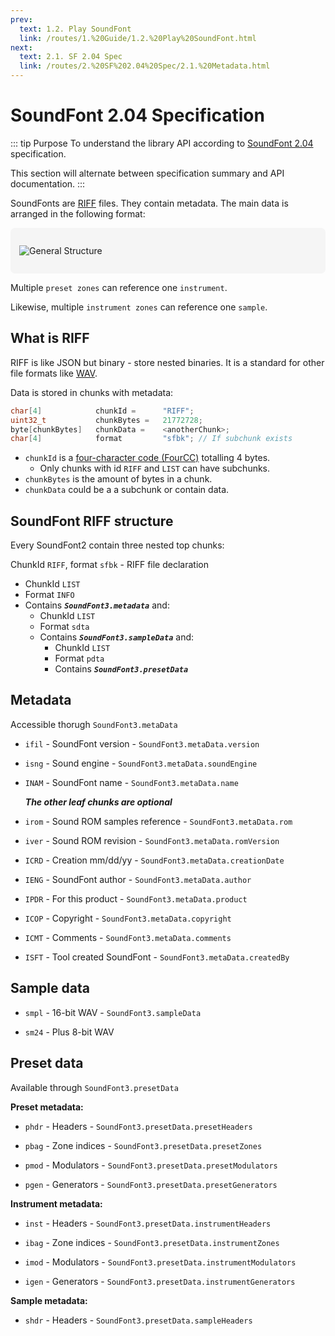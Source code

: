 ```yaml
---
prev:
  text: 1.2. Play SoundFont
  link: /routes/1.%20Guide/1.2.%20Play%20SoundFont.html
next:
  text: 2.1. SF 2.04 Spec
  link: /routes/2.%20SF%202.04%20Spec/2.1.%20Metadata.html
---
```


# SoundFont 2.04 Specification
::: tip Purpose
To understand the library API according to [SoundFont 2.04](http://www.synthfont.com/sfspec24.pdf) specification.

This section will alternate between specification summary and API documentation.
:::

SoundFonts are [RIFF](https://johnloomis.org/cpe102/asgn/asgn1/riff.html) files. They contain metadata. The main data is arranged in the following format:

<div style="background:WhiteSmoke;padding:1em;border-radius:0.5em;">

![General Structure](https://i.imgur.com/c2Gud3u.png)
</div>

 Multiple `preset zones` can reference one `instrument`.

 Likewise, multiple `instrument zones` can reference one `sample`.

## What is RIFF
RIFF is like JSON but binary - store nested binaries. It is a standard for other file formats like [WAV](https://en.wikipedia.org/wiki/WAV).

Data is stored in chunks with metadata:

```C
char[4]            chunkId =      "RIFF";
uint32_t           chunkBytes =   21772728;
byte[chunkBytes]   chunkData =    <anotherChunk>;
char[4]            format         "sfbk"; // If subchunk exists
```

* `chunkId` is a [four-character code (FourCC)](https://en.wikipedia.org/wiki/FourCC) totalling 4 bytes.
  * Only chunks with id `RIFF` and `LIST` can have subchunks.
* `chunkBytes` is the amount of bytes in a chunk.
* `chunkData` could be a a subchunk or contain data.

## SoundFont RIFF structure
Every SoundFont2 contain three nested top chunks:

ChunkId `RIFF`, format `sfbk` - RIFF file declaration

* ChunkId `LIST`
* Format `INFO`
* Contains ***`SoundFont3.metadata`*** and:
  * ChunkId `LIST`
  * Format `sdta`
  * Contains ***`SoundFont3.sampleData`*** and:
    * ChunkId `LIST`
    * Format `pdta`
    * Contains ***`SoundFont3.presetData`***

## Metadata
Accessible thorugh `SoundFont3.metaData`

* `ifil` - SoundFont version - `SoundFont3.metaData.version`

* `isng` - Sound engine - `SoundFont3.metaData.soundEngine`

* `INAM` - SoundFont name - `SoundFont3.metaData.name`

  ***The other leaf chunks are optional***

* `irom` - Sound ROM samples reference - `SoundFont3.metaData.rom`

* `iver` - Sound ROM revision - `SoundFont3.metaData.romVersion`

* `ICRD` - Creation mm/dd/yy - `SoundFont3.metaData.creationDate`

* `IENG` - SoundFont author - `SoundFont3.metaData.author`

* `IPDR` - For this product - `SoundFont3.metaData.product`

* `ICOP` - Copyright - `SoundFont3.metaData.copyright`

* `ICMT` - Comments - `SoundFont3.metaData.comments`

* `ISFT` - Tool created SoundFont - `SoundFont3.metaData.createdBy`

## Sample data

* `smpl` - 16-bit WAV - `SoundFont3.sampleData`

* `sm24` - Plus 8-bit WAV

## Preset data
Available through `SoundFont3.presetData`

**Preset metadata:**

* `phdr` - Headers - `SoundFont3.presetData.presetHeaders`

* `pbag` - Zone indices - `SoundFont3.presetData.presetZones`

* `pmod` - Modulators - `SoundFont3.presetData.presetModulators`

* `pgen` - Generators - `SoundFont3.presetData.presetGenerators`

**Instrument metadata:**

* `inst` - Headers - `SoundFont3.presetData.instrumentHeaders`

* `ibag` - Zone indices - `SoundFont3.presetData.instrumentZones`

* `imod` -  Modulators - `SoundFont3.presetData.instrumentModulators`

* `igen` - Generators - `SoundFont3.presetData.instrumentGenerators`

**Sample metadata:**

* `shdr` - Headers - `SoundFont3.presetData.sampleHeaders`
